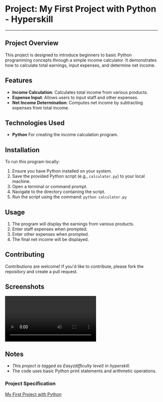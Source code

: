 # Project: My First Project with Python - Hyperskill
<hr />

## Project Overview
This project is designed to introduce beginners to basic Python programming concepts through a simple income calculator. It demonstrates how to calculate total earnings, input expenses, and determine net income.

## Features
- **Income Calculation**: Calculates total income from various products.
- **Expense Input**: Allows users to input staff and other expenses.
- **Net Income Determination**: Computes net income by subtracting expenses from total income.

## Technologies Used
* **Python** For creating the income calculation program.

## Installation
To run this program locally:
1. Ensure you have Python installed on your system.
2. Save the provided Python script (e.g., `calculator.py`) to your local machine.
3. Open a terminal or command prompt.
4. Navigate to the directory containing the script.
5. Run the script using the command: `python calculator.py`

## Usage
1. The program will display the earnings from various products.
2. Enter staff expenses when prompted.
3. Enter other expenses when prompted.
4. The final net income will be displayed.

## Contributing
Contributions are welcome! If you'd like to contribute, please fork the repository and create a pull request.

## Screenshots
<video src="./output-screen.webm"></video>

## Notes
* _This project is tagged as Easy(difficulty level) in hyperskill._
* The code uses basic Python print statements and arithmetic operations.

### Project Specification 
[My First Project with Python](https://hyperskill.org/projects/343)